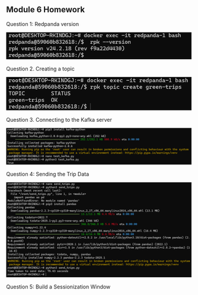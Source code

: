 ## Module 6 Homework


Question 1: Redpanda version

<img src="images/Q1.png" width="500">

Question 2. Creating a topic

<img src="images/Q2.png" width="500">


Question 3. Connecting to the Kafka server

<img src="images/Q3.png" width="500">


Question 4: Sending the Trip Data

<img src="images/Q4_whole.png" width="500">


Question 5: Build a Sessionization Window
